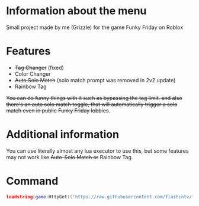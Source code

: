 # Information about the menu
Small project made by me (Grizzle) for the game Funky Friday on Roblox 

# Features
- ~~Tag Changer~~ (fixed)
- Color Changer
- ~~Auto Solo Match~~ (solo match prompt was removed in 2v2 update)
- Rainbow Tag

~~You can do funny things with it such as bypassing the tag limit. 
and also there's an auto solo match toggle, that will automatically trigger a solo match even in public Funky Friday lobbies~~. 

# Additional information
You can use literally almost any lua executor to use this, but some features may not work like ~~Auto-Solo Match or~~ Rainbow Tag. 

# Command
```lua
loadstring(game:HttpGet(('https://raw.githubusercontent.com/flashintv/funkyFriday-Menu/main/main.lua'),true))()
```
